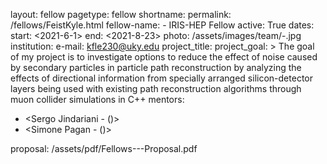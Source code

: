 layout: fellow
pagetype: fellow
shortname: <FeistKyle>
permalink: /fellows/FeistKyle.html
fellow-name: <Kyle Feist> - IRIS-HEP Fellow
active: True
dates:
  start: <2021-6-1>
  end: <2021-8-23>
photo: /assets/images/team/<Kyle>-<Feist>.jpg
institution: <University of Kentucky>
e-mail: <kfle230@uky.edu>
project_title: <Muon Collider Tracking Software>
project_goal: >
  The goal of my project is to investigate options to reduce the effect of noise caused by secondary particles in particle path reconstruction by analyzing the effects of directional information from specially arranged silicon-detector layers being used with existing path reconstruction algorithms through muon collider simulations in C++
mentors:
  - <Sergo Jindariani - (<Fermilab>)>
  - <Simone Pagan - (<Lawrence Berkeley National Laboratory>)>
 
 proposal: /assets/pdf/Fellows-<Kyle>-<Feist>-Proposal.pdf
 
